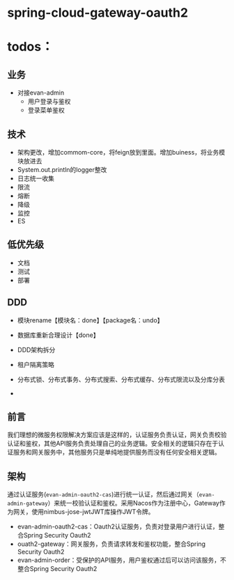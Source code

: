 # spring-cloud-gateway-oauth2
# todos：
## 业务
- 对接evan-admin
  - 用户登录与鉴权
  - 登录菜单鉴权
## 技术
- 架构更改，增加commom-core，将feign放到里面。增加buiness，将业务模块放进去
- System.out.println的logger整改
- 日志统一收集
- 限流
- 熔断
- 降级
- 监控
- ES

## 低优先级
- 文档
- 测试
- 部署

## DDD
- 模块rename【模块名：done】【package名：undo】
- 数据库重新合理设计【done】
- DDD架构拆分

- 租户隔离策略
- 分布式锁、分布式事务、分布式搜索、分布式缓存、分布式限流以及分库分表
- 

## 前言
我们理想的微服务权限解决方案应该是这样的，认证服务负责认证，网关负责校验认证和鉴权，其他API服务负责处理自己的业务逻辑。安全相关的逻辑只存在于认证服务和网关服务中，其他服务只是单纯地提供服务而没有任何安全相关逻辑。
## 架构
通过认证服务(`evan-admin-oauth2-cas`)进行统一认证，然后通过网关（`evan-admin-gateway`）来统一校验认证和鉴权。采用Nacos作为注册中心，Gateway作为网关，使用nimbus-jose-jwtJWT库操作JWT令牌。
- evan-admin-oauth2-cas：Oauth2认证服务，负责对登录用户进行认证，整合Spring Security Oauth2
- ouath2-gateway：网关服务，负责请求转发和鉴权功能，整合Spring Security Oauth2
- evan-admin-order：受保护的API服务，用户鉴权通过后可以访问该服务，不整合Spring Security Oauth2






